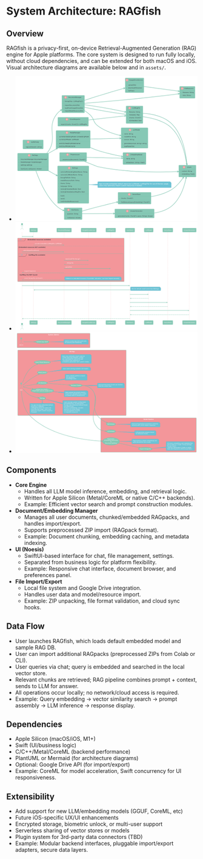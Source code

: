 # System Architecture: RAGfish

## Overview
RAGfish is a privacy-first, on-device Retrieval-Augmented Generation (RAG) engine for Apple platforms. The core system is designed to run fully locally, without cloud dependencies, and can be extended for both macOS and iOS.  
Visual architecture diagrams are available below and in `assets/`.

- ![Class Diagram](../assets/ClassDiagram.png)
- ![Sequence Diagram](../assets/SequenceDiagram.png)
- ![Use Case Diagram](../assets/UseCaseDiagram.png)

## Components

- **Core Engine**
  - Handles all LLM model inference, embedding, and retrieval logic.
  - Written for Apple Silicon (Metal/CoreML or native C/C++ backends).
  - Example: Efficient vector search and prompt construction modules.
- **Document/Embedding Manager**
  - Manages all user documents, chunked/embedded RAGpacks, and handles import/export.
  - Supports preprocessed ZIP import (RAGpack format).
  - Example: Document chunking, embedding caching, and metadata indexing.
- **UI (Noesis)**
  - SwiftUI-based interface for chat, file management, settings.
  - Separated from business logic for platform flexibility.
  - Example: Responsive chat interface, document browser, and preferences panel.
- **File Import/Export**
  - Local file system and Google Drive integration.
  - Handles user data and model/resource import.
  - Example: ZIP unpacking, file format validation, and cloud sync hooks.

## Data Flow

- User launches RAGfish, which loads default embedded model and sample RAG DB.
- User can import additional RAGpacks (preprocessed ZIPs from Colab or CLI).
- User queries via chat; query is embedded and searched in the local vector store.
- Relevant chunks are retrieved; RAG pipeline combines prompt + context, sends to LLM for answer.
- All operations occur locally; no network/cloud access is required.
- Example: Query embedding → vector similarity search → prompt assembly → LLM inference → response display.

## Dependencies

- Apple Silicon (macOS/iOS, M1+)
- Swift (UI/business logic)
- C/C++/Metal/CoreML (backend performance)
- PlantUML or Mermaid (for architecture diagrams)
- Optional: Google Drive API (for import/export)
- Example: CoreML for model acceleration, Swift concurrency for UI responsiveness.

## Extensibility

- Add support for new LLM/embedding models (GGUF, CoreML, etc)
- Future iOS-specific UX/UI enhancements
- Encrypted storage, biometric unlock, or multi-user support
- Serverless sharing of vector stores or models
- Plugin system for 3rd-party data connectors (TBD)
- Example: Modular backend interfaces, pluggable import/export adapters, secure data layers.